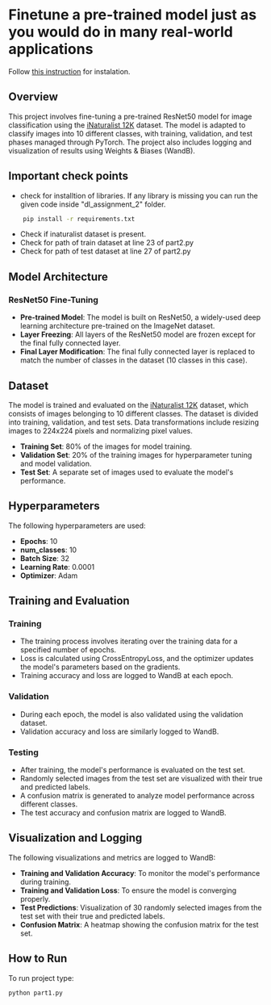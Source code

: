 # Finetune a pre-trained model just as you would do in many real-world applications

Follow [this instruction](https://github.com/Rakeshsah0/dl_assignment_2/blob/main/README.md#installation) for instalation.

## Overview

This project involves fine-tuning a pre-trained ResNet50 model for image classification using the [iNaturalist 12K](https://storage.googleapis.com/wandb_datasets/nature_12K.zip
) dataset. The model is adapted to classify images into 10 different classes, with training, validation, and test phases managed through PyTorch. The project also includes logging and visualization of results using Weights & Biases (WandB).

## Important check points
- check  for installtion of libraries. If any library is missing you can run the given code inside "dl_assignment_2" folder.
```bash
    pip install -r requirements.txt
```
- Check if inaturalist dataset is present.
- Check for path of train dataset at line 23 of part2.py
- Check for path of test dataset at line 27 of part2.py

## Model Architecture

### ResNet50 Fine-Tuning
- **Pre-trained Model**: The model is built on ResNet50, a widely-used deep learning architecture pre-trained on the ImageNet dataset.
- **Layer Freezing**: All layers of the ResNet50 model are frozen except for the final fully connected layer.
- **Final Layer Modification**: The final fully connected layer is replaced to match the number of classes in the dataset (10 classes in this case).

## Dataset

The model is trained and evaluated on the [iNaturalist 12K](https://storage.googleapis.com/wandb_datasets/nature_12K.zip
) dataset, which consists of images belonging to 10 different classes. The dataset is divided into training, validation, and test sets. Data transformations include resizing images to 224x224 pixels and normalizing pixel values.
- **Training Set**: 80% of the images for model training.
- **Validation Set**: 20% of the training images for hyperparameter tuning and model validation.
- **Test Set**: A separate set of images used to evaluate the model's performance.

## Hyperparameters

The following hyperparameters are used:
- **Epochs**: 10
- **num_classes**: 10
- **Batch Size**: 32
- **Learning Rate**: 0.0001
- **Optimizer**: Adam

## Training and Evaluation

### Training
- The training process involves iterating over the training data for a specified number of epochs.
- Loss is calculated using CrossEntropyLoss, and the optimizer updates the model's parameters based on the gradients.
- Training accuracy and loss are logged to WandB at each epoch.

### Validation
- During each epoch, the model is also validated using the validation dataset.
- Validation accuracy and loss are similarly logged to WandB.

### Testing
- After training, the model's performance is evaluated on the test set.
- Randomly selected images from the test set are visualized with their true and predicted labels.
- A confusion matrix is generated to analyze model performance across different classes.
- The test accuracy and confusion matrix are logged to WandB.

## Visualization and Logging

The following visualizations and metrics are logged to WandB:
- **Training and Validation Accuracy**: To monitor the model's performance during training.
- **Training and Validation Loss**: To ensure the model is converging properly.
- **Test Predictions**: Visualization of 30 randomly selected images from the test set with their true and predicted labels.
- **Confusion Matrix**: A heatmap showing the confusion matrix for the test set.

## How to Run

To run project type:
```bash
python part1.py
```
